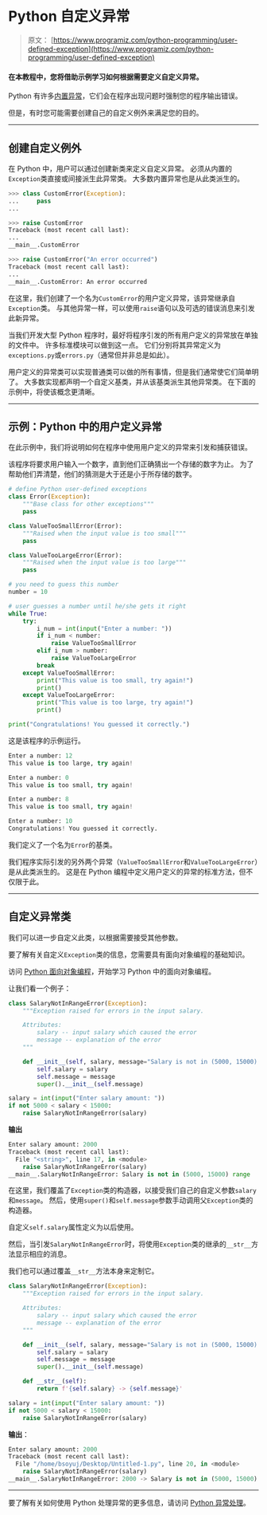 # Python 自定义异常

> 原文： [https://www.programiz.com/python-programming/user-defined-exception](https://www.programiz.com/python-programming/user-defined-exception)

#### 在本教程中，您将借助示例学习如何根据需要定义自定义异常。

Python 有许多[内置异常](/python-programming/exceptions)，它们会在程序出现问题时强制您的程序输出错误。

但是，有时您可能需要创建自己的自定义例外来满足您的目的。

* * *

## 创建自定义例外

在 Python 中，用户可以通过创建新类来定义自定义异常。 必须从内置的`Exception`类直接或间接派生此异常类。 大多数内置异常也是从此类派生的。

```py
>>> class CustomError(Exception):
...     pass
...

>>> raise CustomError
Traceback (most recent call last):
...
__main__.CustomError

>>> raise CustomError("An error occurred")
Traceback (most recent call last):
...
__main__.CustomError: An error occurred
```

在这里，我们创建了一个名为`CustomError`的用户定义异常，该异常继承自`Exception`类。 与其他异常一样，可以使用`raise`语句以及可选的错误消息来引发此新异常。

当我们开发大型 Python 程序时，最好将程序引发的所有用户定义的异常放在单独的文件中。 许多标准模块可以做到这一点。 它们分别将其异常定义为`exceptions.py`或`errors.py`（通常但并非总是如此）。

用户定义的异常类可以实现普通类可以做的所有事情，但是我们通常使它们简单明了。 大多数实现都声明一个自定义基类，并从该基类派生其他异常类。 在下面的示例中，将使该概念更清晰。

* * *

## 示例：Python 中的用户定义异常

在此示例中，我们将说明如何在程序中使用用户定义的异常来引发和捕获错误。

该程序将要求用户输入一个数字，直到他们正确猜出一个存储的数字为止。 为了帮助他们弄清楚，他们的猜测是大于还是小于所存储的数字。

```py
# define Python user-defined exceptions
class Error(Exception):
    """Base class for other exceptions"""
    pass

class ValueTooSmallError(Error):
    """Raised when the input value is too small"""
    pass

class ValueTooLargeError(Error):
    """Raised when the input value is too large"""
    pass

# you need to guess this number
number = 10

# user guesses a number until he/she gets it right
while True:
    try:
        i_num = int(input("Enter a number: "))
        if i_num < number:
            raise ValueTooSmallError
        elif i_num > number:
            raise ValueTooLargeError
        break
    except ValueTooSmallError:
        print("This value is too small, try again!")
        print()
    except ValueTooLargeError:
        print("This value is too large, try again!")
        print()

print("Congratulations! You guessed it correctly.")
```

这是该程序的示例运行。

```py
Enter a number: 12
This value is too large, try again!

Enter a number: 0
This value is too small, try again!

Enter a number: 8
This value is too small, try again!

Enter a number: 10
Congratulations! You guessed it correctly.
```

我们定义了一个名为`Error`的基类。

我们程序实际引发的另外两个异常（`ValueTooSmallError`和`ValueTooLargeError`）是从此类派生的。 这是在 Python 编程中定义用户定义的异常的标准方法，但不仅限于此。

* * *

## 自定义异常类

我们可以进一步自定义此类，以根据需要接受其他参数。

要了解有关自定义`Exception`类的信息，您需要具有面向对象编程的基础知识。

访问 [Python 面向对象编程](/python-programming/object-oriented-programming)，开始学习 Python 中的面向对象编程。

让我们看一个例子：

```py
class SalaryNotInRangeError(Exception):
    """Exception raised for errors in the input salary.

    Attributes:
        salary -- input salary which caused the error
        message -- explanation of the error
    """

    def __init__(self, salary, message="Salary is not in (5000, 15000) range"):
        self.salary = salary
        self.message = message
        super().__init__(self.message)

salary = int(input("Enter salary amount: "))
if not 5000 < salary < 15000:
    raise SalaryNotInRangeError(salary)
```

**输出**

```py
Enter salary amount: 2000
Traceback (most recent call last):
  File "<string>", line 17, in <module>
    raise SalaryNotInRangeError(salary)
__main__.SalaryNotInRangeError: Salary is not in (5000, 15000) range
```

在这里，我们覆盖了`Exception`类的构造器，以接受我们自己的自定义参数`salary`和`message`。 然后，使用`super()`和`self.message`参数手动调用父`Exception`类的构造器。

自定义`self.salary`属性定义为以后使用。

然后，当引发`SalaryNotInRangeError`时，将使用`Exception`类的继承的`__str__`方法显示相应的消息。

我们也可以通过覆盖`__str__`方法本身来定制它。

```py
class SalaryNotInRangeError(Exception):
    """Exception raised for errors in the input salary.

    Attributes:
        salary -- input salary which caused the error
        message -- explanation of the error
    """

    def __init__(self, salary, message="Salary is not in (5000, 15000) range"):
        self.salary = salary
        self.message = message
        super().__init__(self.message)

    def __str__(self):
        return f'{self.salary} -> {self.message}'

salary = int(input("Enter salary amount: "))
if not 5000 < salary < 15000:
    raise SalaryNotInRangeError(salary)
```

**输出**：

```py
Enter salary amount: 2000
Traceback (most recent call last):
  File "/home/bsoyuj/Desktop/Untitled-1.py", line 20, in <module>
    raise SalaryNotInRangeError(salary)
__main__.SalaryNotInRangeError: 2000 -> Salary is not in (5000, 15000) range
```

* * *

要了解有关如何使用 Python 处理异常的更多信息，请访问 [Python 异常处理](/python-programming/exception-handling)。
